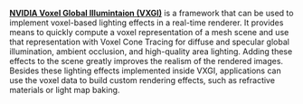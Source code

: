 [**NVIDIA Voxel Global Illumintaion (VXGI)**](https://developer.nvidia.com/vxgi) is a framework that can be used to implement voxel-based lighting effects in a real-time renderer. It provides means to quickly compute a voxel representation of a mesh scene and use that representation with Voxel Cone Tracing for diffuse and specular global illumination, ambient occlusion, and high-quality area lighting. Adding these effects to the scene greatly improves the realism of the rendered images. Besides these lighting effects implemented inside VXGI, applications can use the voxel data to build custom rendering effects, such as refractive materials or light map baking.


